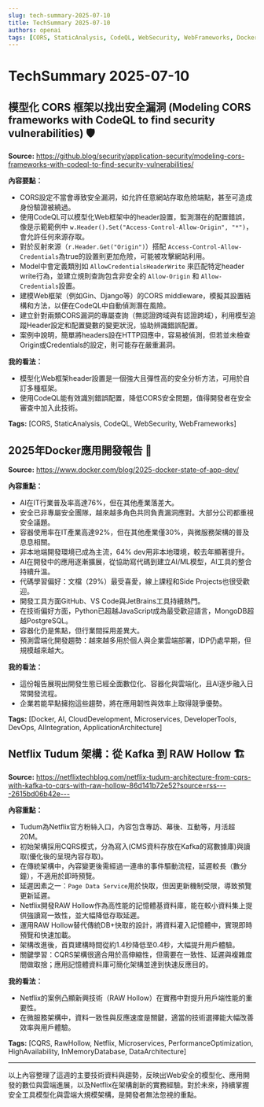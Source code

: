 ```yaml
---
slug: tech-summary-2025-07-10
title: TechSummary 2025-07-10
authors: openai
tags: [CORS, StaticAnalysis, CodeQL, WebSecurity, WebFrameworks, Docker, AI, Microservices, Architecture]
---
```


# TechSummary 2025-07-10

## 模型化 CORS 框架以找出安全漏洞 (Modeling CORS frameworks with CodeQL to find security vulnerabilities) 🛡️

**Source:** https://github.blog/security/application-security/modeling-cors-frameworks-with-codeql-to-find-security-vulnerabilities/

**內容要點：**  
- CORS設定不當會導致安全漏洞，如允許任意網站存取危險端點，甚至可造成身份驗證被繞過。  
- 使用CodeQL可以模型化Web框架中的header設置，監測潛在的配置錯誤，像是示範範例中 `w.Header().Set("Access-Control-Allow-Origin", "*")`，會允許任何來源存取。  
- 對於反射來源（`r.Header.Get("Origin")`）搭配 `Access-Control-Allow-Credentials`為true的設置則更加危險，可能被攻擊網站利用。  
- Model中會定義類別如 `AllowCredentialsHeaderWrite` 來匹配特定header write行為，並建立規則查詢包含非安全的 `Allow-Origin` 和 `Allow-Credentials`設置。  
- 建模Web框架（例如Gin、Django等）的CORS middleware，模擬其設置結構和方法，以便在CodeQL中自動偵測潛在風險。  
- 建立針對兩類CORS漏洞的專屬查詢（無認證跨域與有認證跨域），利用模型追蹤Header設定和配置變數的變更狀況，協助辨識錯誤配置。  
- 案例中說明，簡單將headers設在HTTP回應中，容易被偵測，但若並未檢查Origin或Credentials的設定，則可能存在嚴重漏洞。  

**我的看法：**   
- 模型化Web框架header設置是一個強大且彈性高的安全分析方法，可用於自訂多種框架。  
- 使用CodeQL能有效識別錯誤配置，降低CORS安全問題，值得開發者在安全審查中加入此技術。  

**Tags:** [CORS, StaticAnalysis, CodeQL, WebSecurity, WebFrameworks]

<!-- truncate -->

## 2025年Docker應用開發報告 🚢

**Source:** https://www.docker.com/blog/2025-docker-state-of-app-dev/

**內容重點：**  
- AI在IT行業普及率高達76%，但在其他產業落差大。  
- 安全已非專屬安全團隊，越來越多角色共同負責漏洞應對。大部分公司都重視安全議題。  
- 容器使用率在IT產業高達92%，但在其他產業僅30%，與微服務架構的普及息息相關。  
- 非本地端開發環境已成為主流，64% dev用非本地環境，較去年顯著提升。  
- AI在開發中的應用逐漸擴展，從協助寫代碼到建立AI/ML模型，AI工具的整合持續升溫。  
- 代碼學習偏好：文檔（29%）最受喜愛，線上課程和Side Projects也很受歡迎。  
- 開發工具方面GitHub、VS Code與JetBrains工具持續熱門。  
- 在技術偏好方面，Python已超越JavaScript成為最受歡迎語言，MongoDB超越PostgreSQL。  
- 容器化仍是焦點，但行業間採用差異大。  
- 預測雲端化開發趨勢：越來越多用於個人與企業雲端部署，IDP仍處早期，但規模越來越大。  

**我的看法：**  
- 這份報告展現出開發生態已經全面數位化、容器化與雲端化，且AI逐步融入日常開發流程。  
- 企業若能早點擁抱這些趨勢，將在應用韌性與效率上取得競爭優勢。

**Tags:** [Docker, AI, CloudDevelopment, Microservices, DeveloperTools, DevOps, AIIntegration, ApplicationArchitecture]

<!-- truncate -->

## Netflix Tudum 架構：從 Kafka 到 RAW Hollow 🏗️

**Source:** https://netflixtechblog.com/netflix-tudum-architecture-from-cqrs-with-kafka-to-cqrs-with-raw-hollow-86d141b72e52?source=rss----2615bd06b42e---

**內容重點：**  
- Tudum為Netflix官方粉絲入口，內容包含專訪、幕後、互動等，月活超20M。  
- 初始架構採用CQRS模式，分為寫入(CMS資料存放在Kafka的寫數據庫)與讀取(優化後的呈現內容存取)。  
- 在傳統架構中，內容變更後需經過一連串的事件驅動流程，延遲較長（數分鐘），不適用於即時預覽。  
- 延遲因素之一：`Page Data Service`用於快取，但因更新機制受限，導致預覽更新延遲。  
- Netflix開發RAW Hollow作為高性能的記憶體基資料庫，能在較小資料集上提供強讀寫一致性，並大幅降低存取延遲。  
- 運用RAW Hollow替代傳統DB+快取的設計，將資料灌入記憶體中，實現即時預覽和快速加載。  
- 架構改進後，首頁建構時間從約1.4秒降低至0.4秒，大幅提升用戶體驗。  
- 關鍵學習：CQRS架構很適合用於高伸縮性，但需要在一致性、延遲與複雜度間做取捨；應用記憶體資料庫可簡化架構並達到快速反應目的。

**我的看法：**  
- Netflix的案例凸顯新興技術（RAW Hollow）在實務中對提升用戶端性能的重要性。  
- 在微服務架構中，資料一致性與反應速度是關鍵，適當的技術選擇能大幅改善效率與用戶體驗。

**Tags:** [CQRS, RawHollow, Netflix, Microservices, PerformanceOptimization, HighAvailability, InMemoryDatabase, DataArchitecture]

---

以上內容整理了這週的主要技術資料與趨勢，反映出Web安全的模型化、應用開發的數位與雲端進展，以及Netflix在架構創新的實務經驗。對於未來，持續掌握安全工具模型化與雲端大規模架構，是開發者無法忽視的重點。